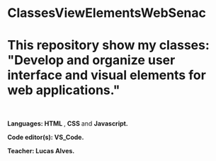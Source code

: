 # ClassesViewElementsWebSenac

<!DOCKTYPE>
<html>
      <head>
          <h1> This repository show my classes: "Develop and organize user interface and visual elements for web applications." </h1>
      </head>
      <br>
      <body>
            <p><b> Languages: </b> <b> HTML </b>,<b> CSS </b> and <b> Javascript. </b> </p>
            <p><b>Code editor(s): VS_Code. </b></p>
            <p><b>Teacher: Lucas Alves. </b></p>
      </body>
      </html>
